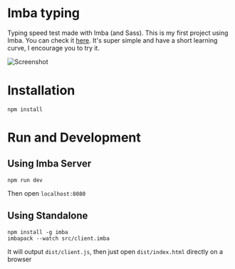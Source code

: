 # Imba typing

Typing speed test made with Imba (and Sass). This is my first project using Imba. You can check it [here](https://github.com/somebee/imba). It's super simple and have a short learning curve, I encourage you to try it.

![Screenshot](http://52.187.134.82/c0ygaalbl6.png)

# Installation

```
npm install
```

# Run and Development

## Using Imba Server

```
npm run dev
```

Then open `localhost:8080`

## Using Standalone

```
npm install -g imba
imbapack --watch src/client.imba
```

It will output `dist/client.js`, then just open `dist/index.html` directly on a browser

